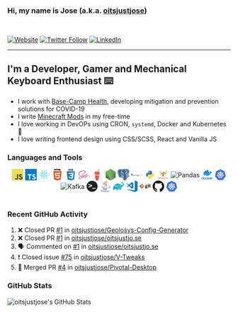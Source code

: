 ### Hi, my name is Jose (a.k.a. [oitsjustjose](https://oitsjustjose.com))

<br />

[![Website](https://img.shields.io/website?label=oitsjustjose.com&style=for-the-badge&url=https%3A%2F%2Foitsjustjose.com)](https://oitsjustjose.com)
[![Twitter Follow](https://img.shields.io/twitter/follow/oitsjustjose?color=1DA1F2&logo=twitter&style=for-the-badge)](https://twitter.com/intent/follow?original_referer=https%3A%2F%2Fgithub.com%2Foitsjustjose&screen_name=oitsjustjose)
[![LinkedIn](https://img.shields.io/badge/LinkedIn-blue?style=for-the-badge&logo=linkedin&labelColor=blue)](https://oitsjustjo.se/u/linkedin)

---

## I'm a Developer, Gamer and Mechanical Keyboard Enthusiast ⌨️

- I work with [Base-Camp Health](https://basecamp-health.com), developing mitigation and prevention solutions for COVID-19
- I write [Minecraft Mods](https://www.curseforge.com/members/oitsjustjose/projects) in my free-time
- I love working in DevOPs using CRON, `systemd`, Docker and Kubernetes 🐳
- I love writing frontend design using CSS/SCSS, React and Vanilla JS

### Languages and Tools

<span>
<center>
<img align="center" alt="JavaScript" width="26px" src="https://raw.githubusercontent.com/github/explore/80688e429a7d4ef2fca1e82350fe8e3517d3494d/topics/javascript/javascript.png" />
<img align="center" alt="TypeScript" width="26px" src="https://raw.githubusercontent.com/github/explore/80688e429a7d4ef2fca1e82350fe8e3517d3494d/topics/typescript/typescript.png" />

<img align="center" alt="React" width="26px" src="https://raw.githubusercontent.com/github/explore/80688e429a7d4ef2fca1e82350fe8e3517d3494d/topics/react/react.png" />
<img align="center" alt="HTML5" width="26px" src="https://raw.githubusercontent.com/github/explore/80688e429a7d4ef2fca1e82350fe8e3517d3494d/topics/html/html.png" />
<img align="center" alt="CSS3" width="26px" src="https://raw.githubusercontent.com/github/explore/80688e429a7d4ef2fca1e82350fe8e3517d3494d/topics/css/css.png" />
<img align="center" alt="Sass" width="26px" src="https://raw.githubusercontent.com/github/explore/80688e429a7d4ef2fca1e82350fe8e3517d3494d/topics/sass/sass.png" />

<img align="center" alt="Gulp" width="26px" src="https://raw.githubusercontent.com/github/explore/80688e429a7d4ef2fca1e82350fe8e3517d3494d/topics/gulp/gulp.png" />
<img align="center" alt="Node.js" width="26px" src="https://raw.githubusercontent.com/github/explore/80688e429a7d4ef2fca1e82350fe8e3517d3494d/topics/nodejs/nodejs.png" />

<img align="center" alt="PostgreSQL" width="26px" src="https://raw.githubusercontent.com/github/explore/80688e429a7d4ef2fca1e82350fe8e3517d3494d/topics/postgresql/postgresql.png" />
<img align="center" alt="MongoDB" width="26px" src="https://raw.githubusercontent.com/github/explore/80688e429a7d4ef2fca1e82350fe8e3517d3494d/topics/mongodb/mongodb.png" />

<img align="center" alt="Python" width="26px" src="https://raw.githubusercontent.com/github/explore/80688e429a7d4ef2fca1e82350fe8e3517d3494d/topics/python/python.png" />
<img align="center" alt="TensorFlow" width="26px" src="https://raw.githubusercontent.com/github/explore/80688e429a7d4ef2fca1e82350fe8e3517d3494d/topics/tensorflow/tensorflow.png" />
<img align="center" alt="Pandas" width="26px" height="26px" src="https://oitsjustjo.se/i/BCml9uwwE" />

<img align="center" alt="Docker" width="26px" src="https://raw.githubusercontent.com/github/explore/80688e429a7d4ef2fca1e82350fe8e3517d3494d/topics/docker/docker.png" />
<img align="center" alt="Kubernetes" width="26px" src="https://raw.githubusercontent.com/github/explore/80688e429a7d4ef2fca1e82350fe8e3517d3494d/topics/kubernetes/kubernetes.png" />
<img align="center" alt="Kafka" width="26px" height="26px" src="https://oitsjustjo.se/i/P-TLzCtg0" />
<img align="center" alt="Terminal" width="26px" src="https://raw.githubusercontent.com/github/explore/80688e429a7d4ef2fca1e82350fe8e3517d3494d/topics/terminal/terminal.png" />

<img align="center" alt="Java" width="26px" src="https://raw.githubusercontent.com/github/explore/80688e429a7d4ef2fca1e82350fe8e3517d3494d/topics/java/java.png" />
<img align="center" alt="Gradle" width="26px" src="https://raw.githubusercontent.com/github/explore/80688e429a7d4ef2fca1e82350fe8e3517d3494d/topics/gradle/gradle.png" />

<img align="center" alt="Visual Studio Code" width="26px" src="https://raw.githubusercontent.com/github/explore/80688e429a7d4ef2fca1e82350fe8e3517d3494d/topics/visual-studio-code/visual-studio-code.png" />

<img align="center" alt="Git" width="26px" src="https://raw.githubusercontent.com/github/explore/80688e429a7d4ef2fca1e82350fe8e3517d3494d/topics/git/git.png" />

<img align="center" alt="GitHub" width="26px" src="https://raw.githubusercontent.com/github/explore/78df643247d429f6cc873026c0622819ad797942/topics/github/github.png" />

<img align="center" alt="" width="26px" src="https://raw.githubusercontent.com/github/explore/80688e429a7d4ef2fca1e82350fe8e3517d3494d/topics/kubernetes/kubernetes.png" />
</center>
</span>

<br />
  
### Recent GitHub Activity

<!--START_SECTION:activity-->
1. ❌ Closed PR [#1](https://github.com/oitsjustjose/Geolosys-Config-Generator/pull/1) in [oitsjustjose/Geolosys-Config-Generator](https://github.com/oitsjustjose/Geolosys-Config-Generator)
2. ❌ Closed PR [#1](https://github.com/oitsjustjose/oitsjustjo.se/pull/1) in [oitsjustjose/oitsjustjo.se](https://github.com/oitsjustjose/oitsjustjo.se)
3. 🗣 Commented on [#1](https://github.com/oitsjustjose/oitsjustjo.se/issues/1) in [oitsjustjose/oitsjustjo.se](https://github.com/oitsjustjose/oitsjustjo.se)
4. ❗️ Closed issue [#75](https://github.com/oitsjustjose/V-Tweaks/issues/75) in [oitsjustjose/V-Tweaks](https://github.com/oitsjustjose/V-Tweaks)
5. 🎉 Merged PR [#4](https://github.com/oitsjustjose/Pivotal-Desktop/pull/4) in [oitsjustjose/Pivotal-Desktop](https://github.com/oitsjustjose/Pivotal-Desktop)
<!--END_SECTION:activity-->

### GitHub Stats

<img align="center" alt="oitsjustjose's GitHub Stats" src="https://github-readme-stats.codestackr.vercel.app/api?username=oitsjustjose&show_icons=true&hide_border=true" />
